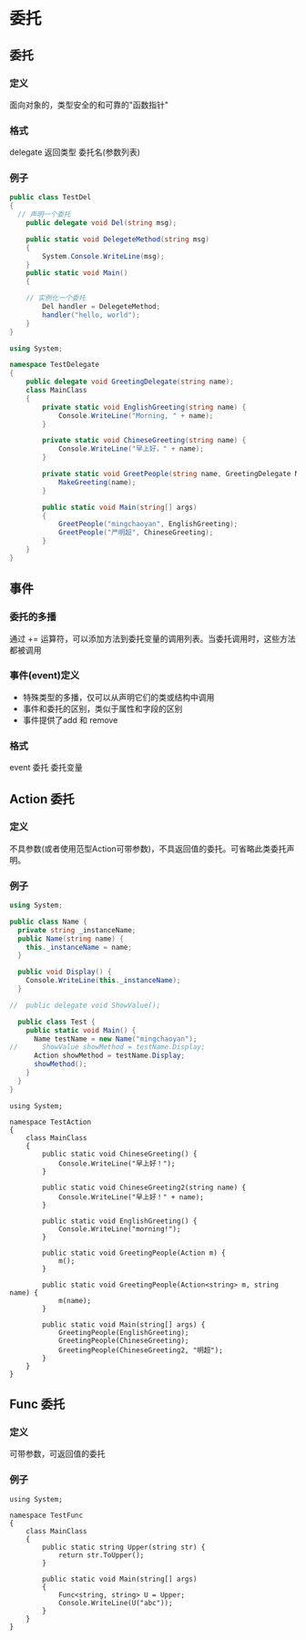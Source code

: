 # 委托

## 委托

### 定义
面向对象的，类型安全的和可靠的"函数指针"

### 格式
delegate 返回类型 委托名(参数列表)

### 例子

``` cs
public class TestDel
{
  // 声明一个委托
	public delegate void Del(string msg);

	public static void DelegeteMethod(string msg)
	{
		System.Console.WriteLine(msg);
	}
	public static void Main() 
	{

    // 实例化一个委托
		Del handler = DelegeteMethod;
		handler("hello, world");
	}
}
```

``` cs
using System;

namespace TestDelegate
{
	public delegate void GreetingDelegate(string name);
    class MainClass
    {
		private static void EnglishGreeting(string name) {
			Console.WriteLine("Morning, " + name);
		}

		private static void ChineseGreeting(string name) {
			Console.WriteLine("早上好，" + name);
		}

		private static void GreetPeople(string name, GreetingDelegate MakeGreeting) {
			MakeGreeting(name);
		}

        public static void Main(string[] args)
        {
			GreetPeople("mingchaoyan", EnglishGreeting);
			GreetPeople("严明超", ChineseGreeting);
        }
    }
}
```

## 事件

### 委托的多播
通过 += 运算符，可以添加方法到委托变量的调用列表。当委托调用时，这些方法都被调用

### 事件(event)定义
* 特殊类型的多播，仅可以从声明它们的类或结构中调用
* 事件和委托的区别，类似于属性和字段的区别
* 事件提供了add 和 remove

### 格式
event 委托 委托变量

## Action 委托

### 定义
不具参数(或者使用范型Action可带参数)，不具返回值的委托。可省略此类委托声明。

### 例子
```cs
using System;

public class Name {
  private string _instanceName;
  public Name(string name) {
    this._instanceName = name;
  }

  public void Display() {
    Console.WriteLine(this._instanceName);
  }

//  public delegate void ShowValue();

  public class Test {
    public static void Main() {
      Name testName = new Name("mingchaoyan");
//      ShowValue showMethod = testName.Display;
      Action showMethod = testName.Display;
      showMethod();
    }
  }
}
```

```
using System;

namespace TestAction
{
	class MainClass
	{
		public static void ChineseGreeting() {
			Console.WriteLine("早上好！");
		}

		public static void ChineseGreeting2(string name) {
			Console.WriteLine("早上好！" + name);
		}

		public static void EnglishGreeting() {
			Console.WriteLine("morning!");
		}

		public static void GreetingPeople(Action m) {
			m();
		}

		public static void GreetingPeople(Action<string> m, string name) {
			m(name);
		}

		public static void Main(string[] args) {
			GreetingPeople(EnglishGreeting);
			GreetingPeople(ChineseGreeting);
			GreetingPeople(ChineseGreeting2, "明超");
		}
	}
}
```

## Func 委托

### 定义
可带参数，可返回值的委托

### 例子
```
using System;

namespace TestFunc
{
	class MainClass
	{
		public static string Upper(string str) {
			return str.ToUpper();
		}

		public static void Main(string[] args)
		{
			Func<string, string> U = Upper;
			Console.WriteLine(U("abc"));
		}
	}
}
```

